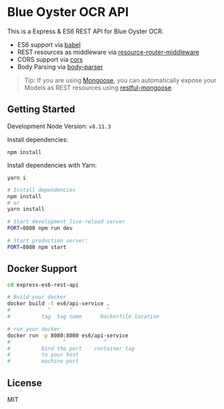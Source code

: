 Blue Oyster OCR API
==================================

This is a Express & ES6 REST API for Blue Oyster OCR.

- ES6 support via [babel](https://babeljs.io)
- REST resources as middleware via [resource-router-middleware](https://github.com/developit/resource-router-middleware)
- CORS support via [cors](https://github.com/troygoode/node-cors)
- Body Parsing via [body-parser](https://github.com/expressjs/body-parser)

> Tip: If you are using [Mongoose](https://github.com/Automattic/mongoose), you can automatically expose your Models as REST resources using [restful-mongoose](https://git.io/restful-mongoose).



Getting Started
---------------

Development Node Version: `v8.11.3`

Install dependencies:

    npm install

Install dependencies with Yarn:

    yarn i

```sh
# Install dependencies
npm install
# or
yarn install

# Start development live-reload server
PORT=8080 npm run dev

# Start production server:
PORT=8080 npm start
```
Docker Support
------
```sh
cd express-es6-rest-api

# Build your docker
docker build -t es6/api-service .
#            ^      ^           ^
#          tag  tag name      Dockerfile location

# run your docker
docker run -p 8080:8080 es6/api-service
#                 ^            ^
#          bind the port    container tag
#          to your host
#          machine port   

```

License
-------

MIT
